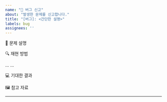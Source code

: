 ```yaml
---
name: "🐛 버그 신고"
about: "발생한 문제를 신고합니다."
title: "[버그]: <간단한 설명>"
labels: bug
assignees: ''
---
```


🐞 문제 설명
<!-- 문제가 무엇인지 간단히 설명해주세요. -->

🔍 재현 방법
<!-- 문제가 재현되는 과정을 순서대로 작성해주세요. -->
...
...

💻 기대한 결과
<!-- 기대했던 동작을 적어주세요. -->

🖼️ 참고 자료
<!-- 스크린샷이나 로그를 첨부해주세요. -->

---
